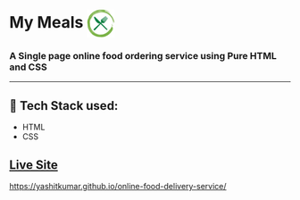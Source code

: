# My Meals      <img align="center" width="50" height="50" src="icon.jpg">
### A Single page online food ordering service using Pure HTML and CSS
- - - -
## :rocket: Tech Stack used: 
- HTML
- CSS

## [Live Site](https://my-online-meals.netlify.app)
https://yashitkumar.github.io/online-food-delivery-service/
